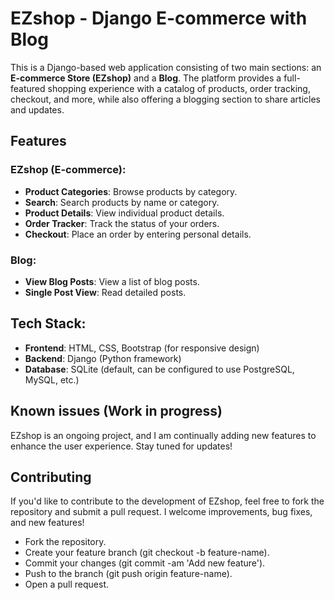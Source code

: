 # EZshop - Django E-commerce with Blog

This is a Django-based web application consisting of two main sections: an **E-commerce Store (EZshop)** and a **Blog**. The platform provides a full-featured shopping experience with a catalog of products, order tracking, checkout, and more, while also offering a blogging section to share articles and updates.

## Features

### EZshop (E-commerce):
- **Product Categories**: Browse products by category.
- **Search**: Search products by name or category.
- **Product Details**: View individual product details.
- **Order Tracker**: Track the status of your orders.
- **Checkout**: Place an order by entering personal details.

### Blog:
- **View Blog Posts**: View a list of blog posts.
- **Single Post View**: Read detailed posts.

## Tech Stack:
- **Frontend**: HTML, CSS, Bootstrap (for responsive design)
- **Backend**: Django (Python framework)
- **Database**: SQLite (default, can be configured to use PostgreSQL, MySQL, etc.)

## Known issues (Work in progress)
EZshop is an ongoing project, and I am continually adding new features to enhance the user experience. Stay tuned for updates!

## Contributing
If you'd like to contribute to the development of EZshop, feel free to fork the repository and submit a pull request. I welcome improvements, bug fixes, and new features!
- Fork the repository.
- Create your feature branch (git checkout -b feature-name).
- Commit your changes (git commit -am 'Add new feature').
- Push to the branch (git push origin feature-name).
- Open a pull request.
